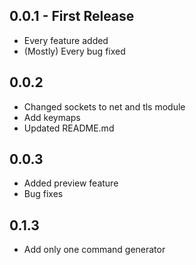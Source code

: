 ## 0.0.1 - First Release
* Every feature added
* (Mostly) Every bug fixed

## 0.0.2
* Changed sockets to net and tls module
* Add keymaps
* Updated README.md

## 0.0.3
* Added preview feature
* Bug fixes

## 0.1.3
* Add only one command generator
